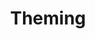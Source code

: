 ---
title: "Theming"
slug: "theming"
description: "This course explains everything about theming."
icon: "/public/icon/foo.svg?" 
visibility: "public"
badge: {}
---